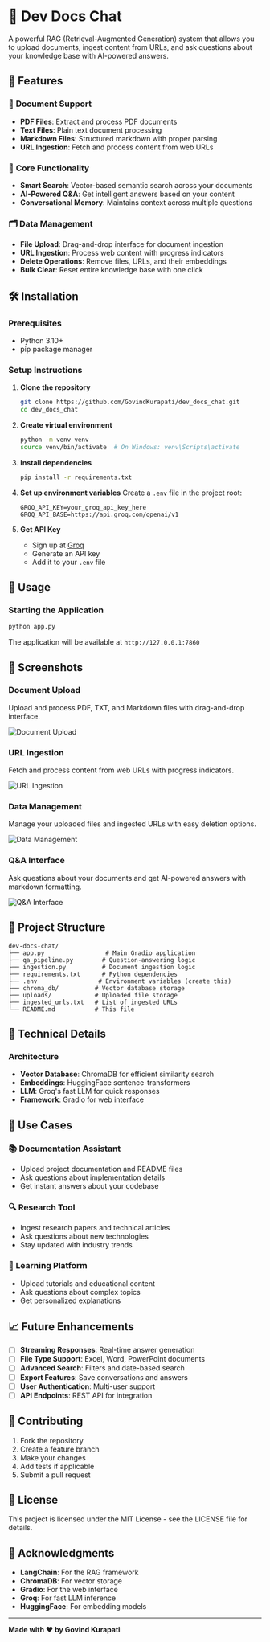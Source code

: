 # 📘 Dev Docs Chat

A powerful RAG (Retrieval-Augmented Generation) system that allows you to upload documents, ingest content from URLs, and ask questions about your knowledge base with AI-powered answers.

## 🚀 Features

### 📁 **Document Support**

- **PDF Files**: Extract and process PDF documents
- **Text Files**: Plain text document processing
- **Markdown Files**: Structured markdown with proper parsing
- **URL Ingestion**: Fetch and process content from web URLs

### 🎯 **Core Functionality**

- **Smart Search**: Vector-based semantic search across your documents
- **AI-Powered Q&A**: Get intelligent answers based on your content
- **Conversational Memory**: Maintains context across multiple questions

### 🗂️ **Data Management**

- **File Upload**: Drag-and-drop interface for document ingestion
- **URL Ingestion**: Process web content with progress indicators
- **Delete Operations**: Remove files, URLs, and their embeddings
- **Bulk Clear**: Reset entire knowledge base with one click

## 🛠️ Installation

### Prerequisites

- Python 3.10+
- pip package manager

### Setup Instructions

1. **Clone the repository**

   ```bash
   git clone https://github.com/GovindKurapati/dev_docs_chat.git
   cd dev_docs_chat
   ```

2. **Create virtual environment**

   ```bash
   python -m venv venv
   source venv/bin/activate  # On Windows: venv\Scripts\activate
   ```

3. **Install dependencies**

   ```bash
   pip install -r requirements.txt
   ```

4. **Set up environment variables**
   Create a `.env` file in the project root:

   ```env
   GROQ_API_KEY=your_groq_api_key_here
   GROQ_API_BASE=https://api.groq.com/openai/v1
   ```

5. **Get API Key**
   - Sign up at [Groq](https://console.groq.com/)
   - Generate an API key
   - Add it to your `.env` file

## 🚀 Usage

### Starting the Application

```bash
python app.py
```

The application will be available at `http://127.0.0.1:7860`

## 📸 Screenshots

### Document Upload
Upload and process PDF, TXT, and Markdown files with drag-and-drop interface.

![Document Upload](images/doc_upload_tab.png)

### URL Ingestion
Fetch and process content from web URLs with progress indicators.

![URL Ingestion](images/url_ingest_tab.png)

### Data Management
Manage your uploaded files and ingested URLs with easy deletion options.

![Data Management](images/manage_data_tab.png)

### Q&A Interface
Ask questions about your documents and get AI-powered answers with markdown formatting.

![Q&A Interface](images/qna_tab.png)

## 📁 Project Structure

```
dev-docs-chat/
├── app.py                 # Main Gradio application
├── qa_pipeline.py        # Question-answering logic
├── ingestion.py          # Document ingestion logic
├── requirements.txt      # Python dependencies
├── .env                 # Environment variables (create this)
├── chroma_db/          # Vector database storage
├── uploads/            # Uploaded file storage
├── ingested_urls.txt   # List of ingested URLs
└── README.md           # This file
```

## 🔧 Technical Details

### **Architecture**

- **Vector Database**: ChromaDB for efficient similarity search
- **Embeddings**: HuggingFace sentence-transformers
- **LLM**: Groq's fast LLM for quick responses
- **Framework**: Gradio for web interface

## 🎯 Use Cases

### **📚 Documentation Assistant**

- Upload project documentation and README files
- Ask questions about implementation details
- Get instant answers about your codebase

### **🔍 Research Tool**

- Ingest research papers and technical articles
- Ask questions about new technologies
- Stay updated with industry trends

### **📖 Learning Platform**

- Upload tutorials and educational content
- Ask questions about complex topics
- Get personalized explanations

## 📈 Future Enhancements

- [ ] **Streaming Responses**: Real-time answer generation
- [ ] **File Type Support**: Excel, Word, PowerPoint documents
- [ ] **Advanced Search**: Filters and date-based search
- [ ] **Export Features**: Save conversations and answers
- [ ] **User Authentication**: Multi-user support
- [ ] **API Endpoints**: REST API for integration

## 🤝 Contributing

1. Fork the repository
2. Create a feature branch
3. Make your changes
4. Add tests if applicable
5. Submit a pull request

## 📄 License

This project is licensed under the MIT License - see the LICENSE file for details.

## 🙏 Acknowledgments

- **LangChain**: For the RAG framework
- **ChromaDB**: For vector storage
- **Gradio**: For the web interface
- **Groq**: For fast LLM inference
- **HuggingFace**: For embedding models

---

**Made with ❤️ by Govind Kurapati**
